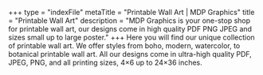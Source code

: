 +++
type = "indexFile"
metaTitle = "Printable Wall Art | MDP Graphics"
title = "Printable Wall Art"
description = "MDP Graphics is your one-stop shop for printable wall art, our designs come in high quality PDF PNG JPEG and sizes small up to large poster."
+++
Here you will find our unique collection of printable wall art. We offer styles from boho, modern, watercolor, to botanical printable wall art. All our designs come in ultra-high quality PDF, JPEG, PNG, and all printing sizes, 4×6 up to 24×36 inches.

